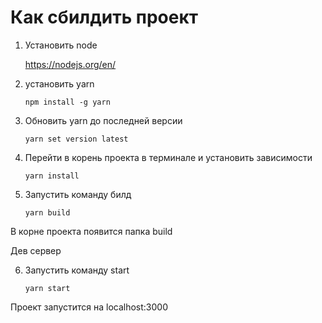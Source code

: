 # Как сбилдить проект

1. Установить node

   <https://nodejs.org/en/>

2. установить yarn

   `npm install -g yarn`

3. Обновить yarn до последней версии

   `yarn set version latest`

4. Перейти в корень проекта в терминале и установить зависимости

   `yarn install`

5. Запустить команду билд

   `yarn build`

В корне проекта появится папка build

Дев сервер

6. Запустить команду start

   `yarn start`

Проект запустится на localhost:3000
